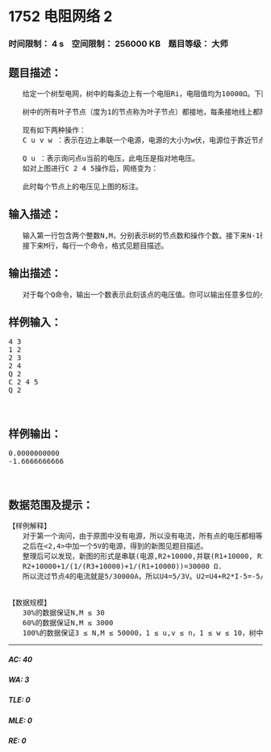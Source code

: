 # 1752 电阻网络 2   
### 时间限制： 4 s&nbsp;&nbsp;&nbsp;&nbsp;空间限制： 256000 KB&nbsp;&nbsp;&nbsp;&nbsp;题目等级： 大师  
## 题目描述：  

<pre>
　　给定一个树型电网，树中的每条边上有一个电阻Ri，电阻值均为10000Ω。下图为一个包含4个节点的树型电路情况：

　　树中的所有叶子节点（度为1的节点称为叶子节点）都接地，每条接地线上都附有10000Ω的电阻，最终形成的电网如下图所示：

　　现有如下两种操作：  
　　C u v w ：表示在边<u,v>上串联一个电源，电源的大小为w伏，电源位于靠近节点u一侧（如下图所示），电源负极指向u。注意同一条边上可以串联多个电源。

　　Q u ：表示询问点u当前的电压，此电压是指对地电压。  
　　如对上图进行C 2 4 5操作后，网络变为：

　　此时每个节点上的电压见上图的标注。
</pre>
  
  
## 输入描述：  

<pre>
　　输入第一行包含两个整数N,M，分别表示树的节点数和操作个数。接下来N-1行，每行两个数u,v，表示有一条连接节点u,v的边，这条边上恰好包含一个电阻。  
　　接下来M行，每行一个命令，格式见题目描述。
</pre>
  
  
## 输出描述：  

<pre>
　　对于每个Q命令，输出一个数表示此刻该点的电压值。你可以输出任意多位的小数，只要你的答案和标准答案相差不超过10-3就算合法。
</pre>
  
  
## 样例输入：  

<pre>
4 3  
1 2  
2 3  
2 4  
Q 2  
C 2 4 5  
Q 2
  

</pre>
  
  
## 样例输出：  

<pre>
0.0000000000  
-1.6666666666
  

</pre>
  
  
## 数据范围及提示：  

<pre>
【样例解释】
　　对于第一个询问，由于原图中没有电源，所以没有电流，所有点的电压都相等（否则如果有Ui>Uj，则就有i流向j的电流，与没有电源矛盾）,都等于地电压0V。  
　　之后在<2,4>中加一个5V的电源，得到的新图见题目描述。  
　　整理后可以发现，新图的形式是串联(电源,R2+10000,并联(R1+10000, R3+10000))，由此可以得到新图的总电阻为:  
　　R2+10000+1/(1/(R3+10000)+1/(R1+10000))=30000 Ω.  
　　所以流过节点4的电流就是5/30000A，所以U4=5/3V。U2=U4+R2*I-5=-5/3V，由于U1和U3形式对称，由分压关系可知U1=U3=U2*10000/(10000+10000)=-5/6V。
  

【数据规模】
　　30%的数据保证N,M ≤ 30  
　　60%的数据保证N,M ≤ 3000  
　　100%的数据保证3 ≤ N,M ≤ 50000，1 ≤ u,v ≤ n，1 ≤ w ≤ 10，树中最长链的长度不超过50。
</pre>
  
  
***  

##### AC: 40  
##### WA: 3  
##### TLE: 0  
##### MLE: 0  
##### RE: 0  
